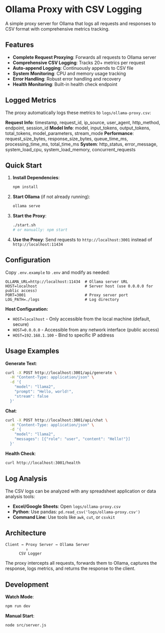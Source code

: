 # Ollama Proxy with CSV Logging

A simple proxy server for Ollama that logs all requests and responses to CSV format with comprehensive metrics tracking.

## Features

- **Complete Request Proxying**: Forwards all requests to Ollama server
- **Comprehensive CSV Logging**: Tracks 20+ metrics per request
- **Auto-append Logging**: Continuously appends to CSV file
- **System Monitoring**: CPU and memory usage tracking
- **Error Handling**: Robust error handling and recovery
- **Health Monitoring**: Built-in health check endpoint

## Logged Metrics

The proxy automatically logs these metrics to `logs/ollama-proxy.csv`:

**Request Info**: timestamp, request_id, ip_source, user_agent, http_method, endpoint, session_id
**Model Info**: model, input_tokens, output_tokens, total_tokens, model_parameters, stream_mode
**Performance**: request_size_bytes, response_size_bytes, queue_time_ms, processing_time_ms, total_time_ms
**System**: http_status, error_message, system_load_cpu, system_load_memory, concurrent_requests

## Quick Start

1. **Install Dependencies**:
   ```bash
   npm install
   ```

2. **Start Ollama** (if not already running):
   ```bash
   ollama serve
   ```

3. **Start the Proxy**:
   ```bash
   ./start.sh
   # or manually: npm start
   ```

4. **Use the Proxy**: Send requests to `http://localhost:3001` instead of `http://localhost:11434`

## Configuration

Copy `.env.example` to `.env` and modify as needed:

```env
OLLAMA_URL=http://localhost:11434  # Ollama server URL
HOST=localhost                     # Server host (use 0.0.0.0 for public access)
PORT=3001                          # Proxy server port
LOG_PATH=./logs                    # Log directory
```

**Host Configuration:**
- `HOST=localhost` - Only accessible from the local machine (default, secure)
- `HOST=0.0.0.0` - Accessible from any network interface (public access)
- `HOST=192.168.1.100` - Bind to specific IP address

## Usage Examples

**Generate Text**:
```bash
curl -X POST http://localhost:3001/api/generate \
  -H "Content-Type: application/json" \
  -d '{
    "model": "llama2",
    "prompt": "Hello, world!",
    "stream": false
  }'
```

**Chat**:
```bash
curl -X POST http://localhost:3001/api/chat \
  -H "Content-Type: application/json" \
  -d '{
    "model": "llama2",
    "messages": [{"role": "user", "content": "Hello!"}]
  }'
```

**Health Check**:
```bash
curl http://localhost:3001/health
```

## Log Analysis

The CSV logs can be analyzed with any spreadsheet application or data analysis tools:

- **Excel/Google Sheets**: Open `logs/ollama-proxy.csv`
- **Python**: Use pandas: `pd.read_csv('logs/ollama-proxy.csv')`
- **Command Line**: Use tools like `awk`, `cut`, or `csvkit`

## Architecture

```
Client → Proxy Server → Ollama Server
         ↓
      CSV Logger
```

The proxy intercepts all requests, forwards them to Ollama, captures the response, logs metrics, and returns the response to the client.

## Development

**Watch Mode**:
```bash
npm run dev
```

**Manual Start**:
```bash
node src/server.js
```